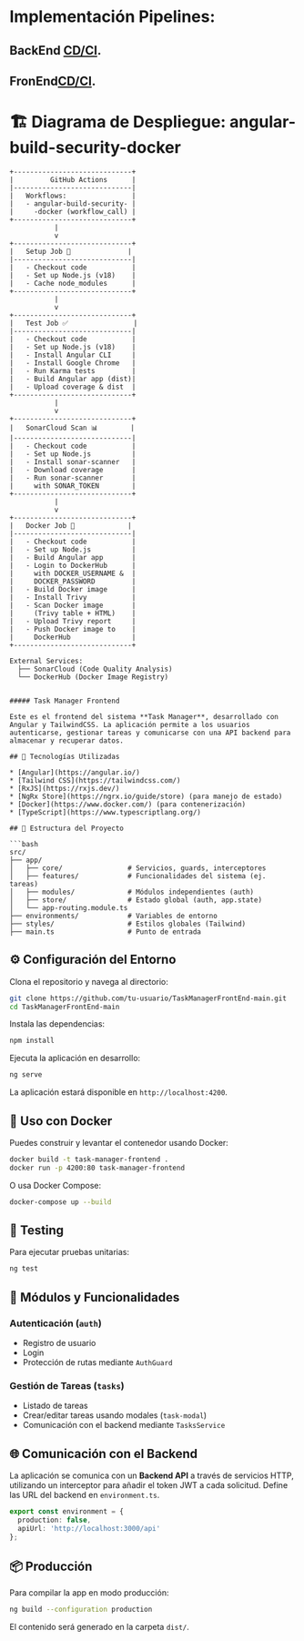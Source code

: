 # Implementación Pipelines: 

## BackEnd [CD/CI](https://github.com/AngelRod-cyber/TaskBackend-grupo5/actions/runs/15245934119).
## FronEnd[CD/CI](https://github.com/AngelRod-cyber/TaskFrontend-grupo5).

# 🏗️ Diagrama de Despliegue: angular-build-security-docker

```plaintext
+-----------------------------+
|         GitHub Actions      |
|-----------------------------|
|   Workflows:                |
|   - angular-build-security- |
|     -docker (workflow_call) |
+-----------------------------+
           |
           v
+-----------------------------+
|   Setup Job 🧱              |
|-----------------------------|
|   - Checkout code           |
|   - Set up Node.js (v18)    |
|   - Cache node_modules      |
+-----------------------------+
           |
           v
+-----------------------------+
|   Test Job ✅                |
|-----------------------------|
|   - Checkout code           |
|   - Set up Node.js (v18)    |
|   - Install Angular CLI     |
|   - Install Google Chrome   |
|   - Run Karma tests         |
|   - Build Angular app (dist)|
|   - Upload coverage & dist  |
+-----------------------------+
           |
           v
+-----------------------------+
|   SonarCloud Scan 📊        |
|-----------------------------|
|   - Checkout code           |
|   - Set up Node.js          |
|   - Install sonar-scanner   |
|   - Download coverage       |
|   - Run sonar-scanner       |
|     with SONAR_TOKEN        |
+-----------------------------+
           |
           v
+-----------------------------+
|   Docker Job 🐳             |
|-----------------------------|
|   - Checkout code           |
|   - Set up Node.js          |
|   - Build Angular app       |
|   - Login to DockerHub      |
|     with DOCKER_USERNAME &  |
|     DOCKER_PASSWORD         |
|   - Build Docker image      |
|   - Install Trivy           |
|   - Scan Docker image       |
|     (Trivy table + HTML)    |
|   - Upload Trivy report     |
|   - Push Docker image to    |
|     DockerHub               |
+-----------------------------+

External Services:
  ├── SonarCloud (Code Quality Analysis)
  └── DockerHub (Docker Image Registry)


##### Task Manager Frontend

Este es el frontend del sistema **Task Manager**, desarrollado con Angular y TailwindCSS. La aplicación permite a los usuarios autenticarse, gestionar tareas y comunicarse con una API backend para almacenar y recuperar datos.

## 🚀 Tecnologías Utilizadas

* [Angular](https://angular.io/)
* [Tailwind CSS](https://tailwindcss.com/)
* [RxJS](https://rxjs.dev/)
* [NgRx Store](https://ngrx.io/guide/store) (para manejo de estado)
* [Docker](https://www.docker.com/) (para contenerización)
* [TypeScript](https://www.typescriptlang.org/)

## 🧱 Estructura del Proyecto

```bash
src/
├── app/
│   ├── core/                # Servicios, guards, interceptores
│   ├── features/            # Funcionalidades del sistema (ej. tareas)
│   ├── modules/             # Módulos independientes (auth)
│   ├── store/               # Estado global (auth, app.state)
│   └── app-routing.module.ts
├── environments/            # Variables de entorno
├── styles/                  # Estilos globales (Tailwind)
├── main.ts                  # Punto de entrada
```

## ⚙️ Configuración del Entorno

Clona el repositorio y navega al directorio:

```bash
git clone https://github.com/tu-usuario/TaskManagerFrontEnd-main.git
cd TaskManagerFrontEnd-main
```

Instala las dependencias:

```bash
npm install
```

Ejecuta la aplicación en desarrollo:

```bash
ng serve
```

La aplicación estará disponible en `http://localhost:4200`.

## 🐳 Uso con Docker

Puedes construir y levantar el contenedor usando Docker:

```bash
docker build -t task-manager-frontend .
docker run -p 4200:80 task-manager-frontend
```

O usa Docker Compose:

```bash
docker-compose up --build
```

## 🧪 Testing

Para ejecutar pruebas unitarias:

```bash
ng test
```

## 📁 Módulos y Funcionalidades

### Autenticación (`auth`)

* Registro de usuario
* Login
* Protección de rutas mediante `AuthGuard`

### Gestión de Tareas (`tasks`)

* Listado de tareas
* Crear/editar tareas usando modales (`task-modal`)
* Comunicación con el backend mediante `TasksService`

## 🌐 Comunicación con el Backend

La aplicación se comunica con un **Backend API** a través de servicios HTTP, utilizando un interceptor para añadir el token JWT a cada solicitud. Define las URL del backend en `environment.ts`.

```ts
export const environment = {
  production: false,
  apiUrl: 'http://localhost:3000/api'
};
```

## 📦 Producción

Para compilar la app en modo producción:

```bash
ng build --configuration production
```

El contenido será generado en la carpeta `dist/`.

